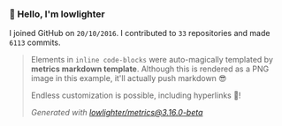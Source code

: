 ### 👋 Hello, I'm lowlighter

I joined GitHub on `20/10/2016`.
I contributed to `33` repositories and made `6113` commits.

> Elements in `inline code-blocks` were auto-magically templated by **metrics markdown template**.
> Although this is rendered as a PNG image in this example, it'll actually push markdown 😎
>
> Endless customization is possible, including hyperlinks 🎉!
>
> *Generated with [lowlighter/metrics@3.16.0-beta](https://github.com/lowlighter/metrics)*
